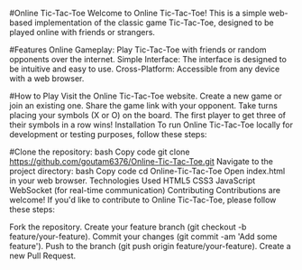 #Online Tic-Tac-Toe
Welcome to Online Tic-Tac-Toe! This is a simple web-based implementation of the classic game Tic-Tac-Toe, designed to be played online with friends or strangers.

#Features
Online Gameplay: Play Tic-Tac-Toe with friends or random opponents over the internet.
Simple Interface: The interface is designed to be intuitive and easy to use.
Cross-Platform: Accessible from any device with a web browser.

#How to Play
Visit the Online Tic-Tac-Toe website.
Create a new game or join an existing one.
Share the game link with your opponent.
Take turns placing your symbols (X or O) on the board.
The first player to get three of their symbols in a row wins!
Installation
To run Online Tic-Tac-Toe locally for development or testing purposes, follow these steps:

#Clone the repository:
bash
Copy code
git clone https://github.com/goutam6376/Online-Tic-Tac-Toe.git
Navigate to the project directory:
bash
Copy code
cd Online-Tic-Tac-Toe
Open index.html in your web browser.
Technologies Used
HTML5
CSS3
JavaScript
WebSocket (for real-time communication)
Contributing
Contributions are welcome! If you'd like to contribute to Online Tic-Tac-Toe, please follow these steps:

Fork the repository.
Create your feature branch (git checkout -b feature/your-feature).
Commit your changes (git commit -am 'Add some feature').
Push to the branch (git push origin feature/your-feature).
Create a new Pull Request.
